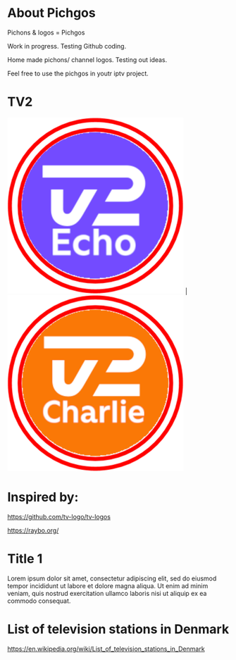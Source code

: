 
# About Pichgos
Pichons & logos = Pichgos

Work in progress. Testing Github coding.

Home made pichons/ channel logos. Testing out ideas.

Feel free to use the pichgos in youtr iptv project.

# TV2

![TV2 Echo]  |  ![TV2 charlie] 


[TV2 Echo]: https://raw.githubusercontent.com/makmango/Pichgos/main/Denmark/tv2echo.png
[TV2 Charlie]: https://raw.githubusercontent.com/makmango/Pichgos/main/Denmark/tv2Charlie.png


# Inspired by:
https://github.com/tv-logo/tv-logos

https://raybo.org/

# Title 1
Lorem ipsum dolor sit amet, consectetur adipiscing elit, sed do eiusmod tempor incididunt ut labore et dolore magna aliqua. Ut enim ad minim veniam, quis nostrud exercitation ullamco laboris nisi ut aliquip ex ea commodo consequat. 

# List of television stations in Denmark
https://en.wikipedia.org/wiki/List_of_television_stations_in_Denmark
